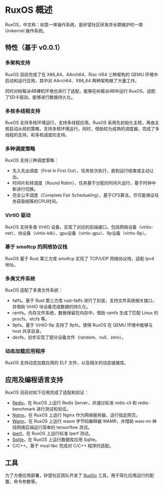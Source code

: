 
# RuxOS 概述

RuxOS，中文称：如意一体操作系统，是矽望社区研发并长期维护的一款 Unikernel 操作系统。

## 特性（基于 v0.0.1）

### 多架构支持

RuxOS 目前完成了在 X86_64、AArch64、Risc-V64 三种架构的 QEMU 环境中启动和运行应用，其中对 AArch64、X86_64 两种架构做了大量工作。

同时对树莓派4B裸机环境也进行了适配，能够在树莓派4B中运行 RuxOS，适配了SD卡驱动，能够进行数据持久化。

### 多核多线程支持

RuxOS 支持多核环境运行，支持多线程应用。RuxOS 采用先初始化主核，再由主核启动从核的策略，支持多核环境运行。同时，借助较为成熟的调度器，完成了多线程的支持，和多核调度的支持。

### 多种调度策略

RuxOS 支持三种调度策略：

- 先入先出调度（First In First Out），任务依次执行，直到运行结束或主动让出。
- 时间片轮转调度（Round Robin），任务基于分配的时间片运行，基于时钟中断进行切换。
- 完全公平调度（Complete Fair Schedueling），基于CFS算法，尽可能保证任务获取相等的CPU时间。

### VirtIO 驱动

RuxOS 支持多类 VirtIO 设备，实现了对应的前端接口。包括网络设备（virtio-net）、块设备（virtio-blk）、gpu设备（virtio-gpu）、9p设备（virtio-9p）。

### 基于 smoltcp 的网络协议栈

RuxOS 基于 Rust 第三方库 smoltcp 实现了 TCP/UDP 网络协议栈，适配 Ipv4 地址。

### 多类文件系统

RuxOS 适配了多类文件系统：

- fatfs。基于 Rust 第三方库 rust-fatfs 进行了封装，支持文件系统相关接口，并借助 VirtIO 块设备完成数据的持久化。
- ramfs。内存文件系统，数据保留在内存中，借助 ramfs 生成了匹配 Linux 的 procfs、etcfs 等。
- 9pfs。基于 VirtIO-9p 支持了 9pfs，使得 RuxOS 在 QEMU 环境中能够与 host 共享目录。
- devfs。初步实现了部分设备文件（random、null、zero）。

### 动态加载应用程序

RuxOS 支持动态加载应用的 ELF 文件，以及相关的动态链接库。

## 应用及编程语言支持

RuxOS 目前对如下应用完成了适配和验证：

- [Redis](../chap02/apps/redis.md)。在 RuxOS 上运行 Redis Server，并通过标准 redis-cli 和 redis-benchmark 进行测试和验证。
- [Nginx](../chap02/apps/nginx.md)。在 RuxOS 上运行 Nginx 作为网络服务器，运行指定网页。
- [Wamr](../chap02/apps/wamr.md)。在 RuxOS 上运行 wasm 字节码解释器 WAMR，并借助 wasi-nn 神经网络后端运行简单的 tensorflow 测试。
- [Iperf](../chap02/apps/iperf.md)。在 RuxOS 上运行标准 Iperf 测试。
- [Sqlite](../chap02/apps/sqlite.md)。在 RuxOS 上运行数据库应用 Sqlite。
- C/C++。基于 musl libc 完成对 C/C++ 程序的适配。

## 工具

为了方便应用部署，矽望社区团队开发了 [RuxGo](../chap04/ruxgo.md) 工具，用于简化应用运行的配置、命令参数等。


